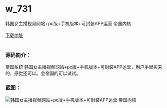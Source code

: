 # w_731
韩国女主播视频网站+pc版+手机版本+可封装APP运营 帝国内核
<br/></br>
[下载地址](https://www.uuid2.com/731.html "下载地址")
<br/></br>
<h3>源码简介：</h3>
<p>帝国系统 韩国女主播视频网站+pc版+手机版本+可封装APP运营，用户手里买来的，感觉还可以。会帝国的可以试试。<p>
<h3>截图：</h3>
<img src="https://www.uuid2.com/wp-content/uploads/img/202105/31352e8131.jpg" alt="韩国女主播视频网站+pc版+手机版本+可封装APP运营 帝国内核">
